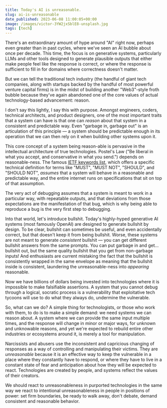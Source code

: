 ```yaml
---
title: Today's AI is unreasonable.
slug: ai-is-unreasonable
date_published: 2023-06-08 11:00:05+00:00
image: /images/victor-3YW2jxSblE8-unsplash.jpg
tags: [tech]
---
```

There's an extraordinary amount of hype around "AI" right now, perhaps even greater than in past cycles, where we've seen an AI bubble about once per decade. This time, the focus is on generative systems, particularly LLMs and other tools designed to generate plausible outputs that either make people feel like the response is correct, or where the response is sufficient to fill in for domains where correctness doesn't matter.

But we can tell the traditional tech industry (the handful of giant tech companies, along with startups backed by the handful of most powerful venture capital firms) is in the midst of building another "Web3"-style froth bubble because they've again abandoned one of the core values of actual technology-based advancement: reason.

I don't say this lightly, I say this with purpose. Amongst engineers, coders, technical architects, and product designers, one of the most important traits that a system can have is that one can _reason_ about that system in a consistent and predictable way. Even "garbage in, garbage out" is an articulation of this principle — a system should be predictable enough in its operation that we can then rely on it when building other systems upon it.

This core concept of a system being reason-able is pervasive in the intellectual architecture of true technologies. Postel's Law ("Be liberal in what you accept, and conservative in what you send.") depends on reasonable-ness. The famous <a href="https://datatracker.ietf.org/doc/html/rfc2119">IETF keywords list</a>, which offers a specific technical definition for terms like "MUST", "MUST NOT", "SHOULD", and "SHOULD NOT", _assumes_ that a system will behave in a reasonable and predictable way, and the entire internet runs on specifications that sit on top of that assumption. 

The very act of debugging assumes that a system is meant to work in a particular way, with repeatable outputs, and that deviations from those expectations are the manifestation of that bug, which is why being able to reproduce a bug is the very first step to debugging.

Into that world, let's introduce bullshit. Today's highly-hyped generative AI systems (most famously OpenAI) are designed to generate bullshit by design. To be clear, bullshit can sometimes be useful, and even accidentally correct, but that doesn't keep it from being bullshit. Worse, these systems are not meant to generate _consistent_ bullshit — you can get different bullshit answers from the same prompts. You can put garbage in and get... bullshit out, but the same quality bullshit that you get from non-garbage inputs! And enthusiasts are current mistaking the fact that the bullshit is consistently wrapped in the same envelope as meaning that the bullshit inside is consistent, laundering the unreasonable-ness into _appearing_ reasonable.

Now we have billions of dollars being invested into technologies where it is impossible to make falsifiable assertions. A system that you cannot debug through a logical, socratic process is a vulnerability that exploitative tech tycoons will use to do what they always do, undermine the vulnerable.

So, what can we do? A simple thing for technologists, or those who work with them, to do is to make a simple demand: we need systems we can reason about. A system where we can provide the same input multiple times, and the response will change in minor or major ways, for unknown and unknowable reasons, and yet we're expected to rebuild entire other industries or ecosystems around it, is merely a tool for manipulation.

Narcissists and abusers use the inconsistent and capricious changing of responses as a way of controlling and manipulating their victims. They are _unreasonable_ because it is an effective way to keep the vulnerable in a place where they constantly have to respond, or where they have to live in a constant state of fear and anticipation about how they will be expected to react. Technologies are created by people, and systems reflect the values of their creators.

We should react to unreasonableness in purported technologies in the same way we react to intentional unreasonableness in people in positions of power: set firm boundaries, be ready to walk away, don't debate, demand consistent and reasonable behavior.